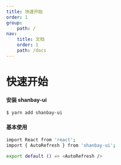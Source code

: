 ```yaml
---
title: 快速开始
order: 1
group:
    path: /
nav:
    title: 文档
    order: 1
    path: /docs
---
```


# 快速开始

#### 安装 shanbay-ui

```bash
$ yarn add shanbay-ui
```

#### 基本使用

```bash
import React from 'react';
import { AutoRefresh } from 'shanbay-ui';

export default () => <AutoRefresh />
```
